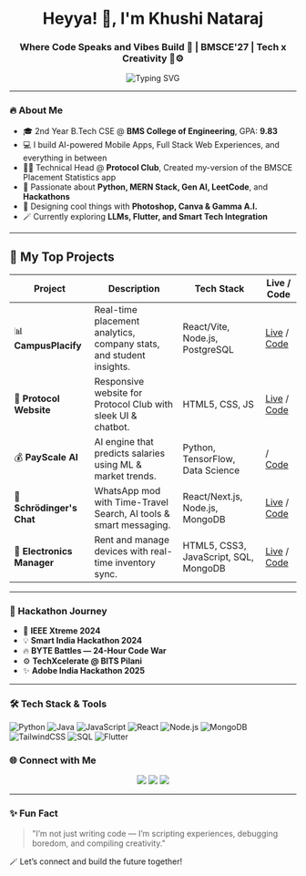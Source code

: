 <h1 align="center">Heyya! 👋, I'm Khushi Nataraj</h1>
<h3 align="center">Where Code Speaks and Vibes Build 💫 | BMSCE'27 | Tech x Creativity 🎨⚙️</h3>

<p align="center">
  <img src="https://readme-typing-svg.herokuapp.com?font=Fira+Code&duration=2000&pause=1000&color=F75C7E&center=true&vCenter=true&width=435&lines=Full+Stack+Dev+%F0%9F%92%BB;AI+Explorer+%F0%9F%A7%BD;Tech+Organizer+%F0%9F%8C%90;Problem+Solver+on+LeetCode+%F0%9F%A7%91%E2%80%8D%F0%9F%92%BB;Club+Leader+%E2%9C%A8+Design+Lover+%F0%9F%8E%A8" alt="Typing SVG" />
</p>

---

### 🔥 About Me

- 🎓 2nd Year B.Tech CSE @ **BMS College of Engineering**, GPA: **9.83**
- 💻 I build AI-powered Mobile Apps, Full Stack Web Experiences, and everything in between
- 👩‍💻 Technical Head @ **Protocol Club**, Created my-version of the BMSCE Placement Statistics app
- 🧠 Passionate about **Python, MERN Stack, Gen AI, LeetCode**, and **Hackathons**
- 🌈 Designing cool things with **Photoshop, Canva & Gamma A.I.**
- 🪄 Currently exploring **LLMs, Flutter, and Smart Tech Integration**

---

## 🚀 My Top Projects

| Project | Description | Tech Stack | Live / Code |
|--------|-------------|------------|-------------|
| 📊 **CampusPlacify** | Real-time placement analytics, company stats, and student insights. | React/Vite, Node.js, PostgreSQL | [Live](https://must-not-be-namedd.github.io/MyBMSPlacementTracker/) / [Code](https://must-not-be-namedd.github.io/MyBMSPlacementTracker/) |
| 🧠 **Protocol Website** | Responsive website for Protocol Club with sleek UI & chatbot. | HTML5, CSS, JS | [Live](https://must-not-be-namedd.github.io/proto_website/) / [Code](https://github.com/must-not-be-namedd/proto_website) |
| 💰 **PayScale AI** | AI engine that predicts salaries using ML & market trends. | Python, TensorFlow, Data Science | / [Code](https://github.com/must-not-be-namedd/ml_SalaryPrediction) |
| 💬 **Schrödinger's Chat** | WhatsApp mod with Time-Travel Search, AI tools & smart messaging. | React/Next.js, Node.js, MongoDB | [Live](https://schrodingerschat.netlify.app/) / [Code](https://github.com/must-not-be-namedd/message-mingle-magic) |
| 💼 **Electronics Manager** | Rent and manage devices with real-time inventory sync. | HTML5, CSS3, JavaScript, SQL, MongoDB | [Live](https://github.com/must-not-be-namedd/FULL_STACK) / [Code](https://github.com/must-not-be-namedd/FULL_STACK) |

---

### 💼 Hackathon Journey

- 🧠 **IEEE Xtreme 2024**
- 💡 **Smart India Hackathon 2024**
- 🔥 **BYTE Battles — 24-Hour Code War**
- ⚙️ **TechXcelerate @ BITS Pilani**
- ✨ **Adobe India Hackathon 2025**

---

### 🛠️ Tech Stack & Tools

![Python](https://img.shields.io/badge/Python-3670A0?style=for-the-badge&logo=python&logoColor=ffdd54)
![Java](https://img.shields.io/badge/Java-%23ED8B00.svg?style=for-the-badge&logo=java&logoColor=white)
![JavaScript](https://img.shields.io/badge/JavaScript-F7DF1E.svg?style=for-the-badge&logo=javascript&logoColor=black)
![React](https://img.shields.io/badge/React-61DAFB?style=for-the-badge&logo=react&logoColor=black)
![Node.js](https://img.shields.io/badge/Node.js-339933?style=for-the-badge&logo=nodedotjs&logoColor=white)
![MongoDB](https://img.shields.io/badge/MongoDB-4EA94B.svg?style=for-the-badge&logo=mongodb&logoColor=white)
![TailwindCSS](https://img.shields.io/badge/TailwindCSS-06B6D4?style=for-the-badge&logo=tailwindcss&logoColor=white)
![SQL](https://img.shields.io/badge/SQL-4479A1?style=for-the-badge&logo=mysql&logoColor=white)
![Flutter](https://img.shields.io/badge/Flutter-02569B?style=for-the-badge&logo=flutter&logoColor=white)



### 🌐 Connect with Me

<p align="center">
  <a href="mailto:khushinataraj28@gmail.com"><img src="https://img.shields.io/badge/Gmail-D14836?style=flat-square&logo=gmail&logoColor=white"/></a>
  <a href="https://www.linkedin.com/in/khushi-nataraj-28npk12/"><img src="https://img.shields.io/badge/LinkedIn-%230077B5.svg?style=flat-square&logo=linkedin&logoColor=white"/></a>
  <a href="https://github.com/KhushiNataraj"><img src="https://img.shields.io/badge/GitHub-181717?style=flat-square&logo=github&logoColor=white"/></a>
</p>

---

### ✨ Fun Fact

> "I’m not just writing code — I’m scripting experiences, debugging boredom, and compiling creativity."

🪄 Let’s connect and build the future together!



